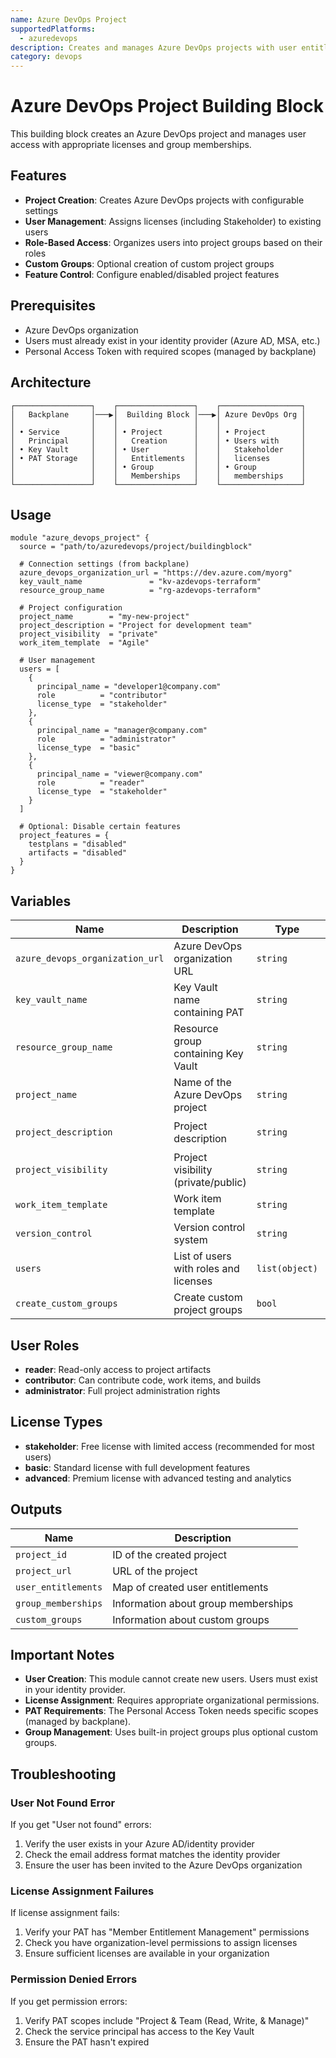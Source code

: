 ```yaml
---
name: Azure DevOps Project
supportedPlatforms:
  - azuredevops
description: Creates and manages Azure DevOps projects with user entitlements, stakeholder licenses, and role-based group memberships.
category: devops
---
```


# Azure DevOps Project Building Block

This building block creates an Azure DevOps project and manages user access with appropriate licenses and group memberships.

## Features

- **Project Creation**: Creates Azure DevOps projects with configurable settings
- **User Management**: Assigns licenses (including Stakeholder) to existing users
- **Role-Based Access**: Organizes users into project groups based on their roles
- **Custom Groups**: Optional creation of custom project groups
- **Feature Control**: Configure enabled/disabled project features

## Prerequisites

- Azure DevOps organization
- Users must already exist in your identity provider (Azure AD, MSA, etc.)
- Personal Access Token with required scopes (managed by backplane)

## Architecture

```
┌─────────────────┐    ┌─────────────────┐    ┌──────────────────┐
│   Backplane     │───▶│  Building Block │───▶│ Azure DevOps Org │
│                 │    │                 │    │                  │
│ • Service       │    │ • Project       │    │ • Project        │
│   Principal     │    │   Creation      │    │ • Users with     │
│ • Key Vault     │    │ • User          │    │   Stakeholder    │
│ • PAT Storage   │    │   Entitlements  │    │   licenses       │
│                 │    │ • Group         │    │ • Group          │
│                 │    │   Memberships   │    │   memberships    │
└─────────────────┘    └─────────────────┘    └──────────────────┘
```

## Usage

```hcl
module "azure_devops_project" {
  source = "path/to/azuredevops/project/buildingblock"
  
  # Connection settings (from backplane)
  azure_devops_organization_url = "https://dev.azure.com/myorg"
  key_vault_name               = "kv-azdevops-terraform"
  resource_group_name          = "rg-azdevops-terraform"
  
  # Project configuration
  project_name        = "my-new-project"
  project_description = "Project for development team"
  project_visibility  = "private"
  work_item_template  = "Agile"
  
  # User management
  users = [
    {
      principal_name = "developer1@company.com"
      role          = "contributor"
      license_type  = "stakeholder"
    },
    {
      principal_name = "manager@company.com"  
      role          = "administrator"
      license_type  = "basic"
    },
    {
      principal_name = "viewer@company.com"
      role          = "reader"
      license_type  = "stakeholder"
    }
  ]
  
  # Optional: Disable certain features
  project_features = {
    testplans = "disabled"
    artifacts = "disabled"
  }
}
```

## Variables

| Name | Description | Type | Default | Required |
|------|-------------|------|---------|----------|
| `azure_devops_organization_url` | Azure DevOps organization URL | `string` | - | yes |
| `key_vault_name` | Key Vault name containing PAT | `string` | - | yes |
| `resource_group_name` | Resource group containing Key Vault | `string` | - | yes |
| `project_name` | Name of the Azure DevOps project | `string` | - | yes |
| `project_description` | Project description | `string` | `"Managed by Terraform"` | no |
| `project_visibility` | Project visibility (private/public) | `string` | `"private"` | no |
| `work_item_template` | Work item template | `string` | `"Agile"` | no |
| `version_control` | Version control system | `string` | `"Git"` | no |
| `users` | List of users with roles and licenses | `list(object)` | `[]` | no |
| `create_custom_groups` | Create custom project groups | `bool` | `true` | no |

## User Roles

- **reader**: Read-only access to project artifacts
- **contributor**: Can contribute code, work items, and builds
- **administrator**: Full project administration rights

## License Types

- **stakeholder**: Free license with limited access (recommended for most users)
- **basic**: Standard license with full development features
- **advanced**: Premium license with advanced testing and analytics

## Outputs

| Name | Description |
|------|-------------|
| `project_id` | ID of the created project |
| `project_url` | URL of the project |
| `user_entitlements` | Map of created user entitlements |
| `group_memberships` | Information about group memberships |
| `custom_groups` | Information about custom groups |

## Important Notes

- **User Creation**: This module cannot create new users. Users must exist in your identity provider.
- **License Assignment**: Requires appropriate organizational permissions.
- **PAT Requirements**: The Personal Access Token needs specific scopes (managed by backplane).
- **Group Management**: Uses built-in project groups plus optional custom groups.

## Troubleshooting

### User Not Found Error
If you get "User not found" errors:
1. Verify the user exists in your Azure AD/identity provider
2. Check the email address format matches the identity provider
3. Ensure the user has been invited to the Azure DevOps organization

### License Assignment Failures
If license assignment fails:
1. Verify your PAT has "Member Entitlement Management" permissions
2. Check you have organization-level permissions to assign licenses
3. Ensure sufficient licenses are available in your organization

### Permission Denied Errors
If you get permission errors:
1. Verify PAT scopes include "Project & Team (Read, Write, & Manage)"
2. Check the service principal has access to the Key Vault
3. Ensure the PAT hasn't expired